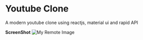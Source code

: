 # Youtube Clone
A modern youtube clone using reactjs, material ui and rapid API

__ScreenShot__
![My Remote Image](https://oluwibe-faith.netlify.app/static/media/image-9.3f9bf97006f109687455.png?dl=0)

